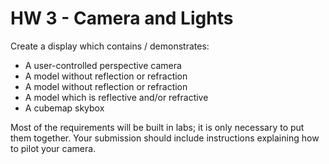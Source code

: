 # HW 3 - Camera and Lights

Create a display which contains / demonstrates:

- A user-controlled perspective camera
- A model without reflection or refraction
- A model without reflection or refraction
- A model which is reflective and/or refractive
- A cubemap skybox

Most of the requirements will be built in labs; it is only necessary to put them together. Your submission should include instructions explaining how to pilot your camera.